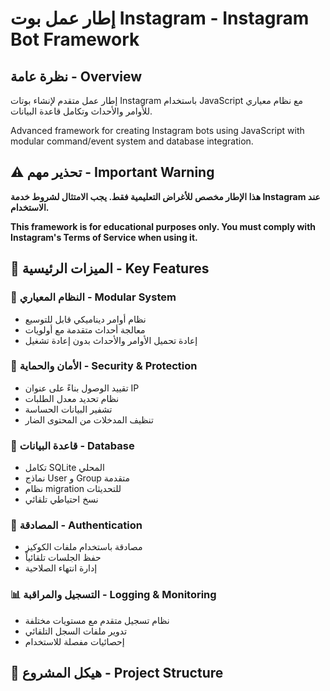 # إطار عمل بوت Instagram - Instagram Bot Framework

## نظرة عامة - Overview

إطار عمل متقدم لإنشاء بوتات Instagram باستخدام JavaScript مع نظام معياري للأوامر والأحداث وتكامل قاعدة البيانات.

Advanced framework for creating Instagram bots using JavaScript with modular command/event system and database integration.

## ⚠️ تحذير مهم - Important Warning

**هذا الإطار مخصص للأغراض التعليمية فقط. يجب الامتثال لشروط خدمة Instagram عند الاستخدام.**

**This framework is for educational purposes only. You must comply with Instagram's Terms of Service when using it.**

## 🚀 الميزات الرئيسية - Key Features

### 🔧 النظام المعياري - Modular System
- نظام أوامر ديناميكي قابل للتوسيع
- معالجة أحداث متقدمة مع أولويات
- إعادة تحميل الأوامر والأحداث بدون إعادة تشغيل

### 🔐 الأمان والحماية - Security & Protection
- تقييد الوصول بناءً على عنوان IP
- نظام تحديد معدل الطلبات
- تشفير البيانات الحساسة
- تنظيف المدخلات من المحتوى الضار

### 💾 قاعدة البيانات - Database
- تكامل SQLite المحلي
- نماذج User و Group متقدمة
- نظام migration للتحديثات
- نسخ احتياطي تلقائي

### 🍪 المصادقة - Authentication
- مصادقة باستخدام ملفات الكوكيز
- حفظ الجلسات تلقائياً
- إدارة انتهاء الصلاحية

### 📊 التسجيل والمراقبة - Logging & Monitoring
- نظام تسجيل متقدم مع مستويات مختلفة
- تدوير ملفات السجل التلقائي
- إحصائيات مفصلة للاستخدام

## 📁 هيكل المشروع - Project Structure

